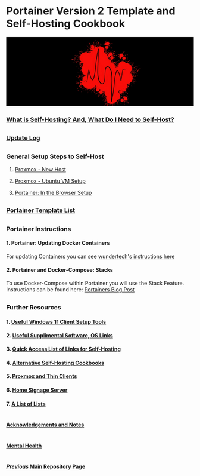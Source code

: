 # Portainer Version 2 Template and Self-Hosting Cookbook

![BannerLogoMid](/branding/images/Banner.png?raw=true "BannerMid")

###  [What is Self-Hosting? And, What Do I Need to Self-Host?](https://github.com/mycroftwilde/portainer_templates/tree/master/TableOfContents/Intro)

##

### [Update Log](https://github.com/mycroftwilde/portainer_templates/tree/master/TableOfContents/Updates/Previous)

##

### General Setup Steps to Self-Host

1. [Proxmox - New Host](https://github.com/mycroftwilde/portainer_templates/tree/master/TableOfContents/Proxmox/NewHost)

2. [Proxmox - Ubuntu VM Setup](https://github.com/mycroftwilde/portainer_templates/tree/master/TableOfContents/Proxmox/UbuntuVM)

3. [Portainer: In the Browser Setup](https://github.com/mycroftwilde/portainer_templates/tree/master/TableOfContents/Portainer)

##

### [Portainer Template List](https://github.com/mycroftwilde/portainer_templates/tree/master/TemplatesList)

##

### Portainer Instructions

#### 1. Portainer: Updating Docker Containers

For updating Containers you can see [wundertech's instructions here](https://www.wundertech.net/how-to-update-a-docker-container-using-portainer)

#### 2. Portainer and Docker-Compose: Stacks

To use Docker-Compose within Portainer you will use the Stack Feature. Instructions can be found here: [Portainers Blog Post](https://www.portainer.io/blog/stacks-docker-compose-the-portainer-way)

##

### Further Resources

#### 1. [Useful Windows 11 Client Setup Tools](https://github.com/mycroftwilde/portainer_templates/tree/master/TableOfContents/Windows/README.md)

#### 2. [Useful Supplimental Software, OS Links](https://github.com/mycroftwilde/portainer_templates/tree/master/TableOfContents/SoftwareLinks)

#### 3. [Quick Access List of Links for Self-Hosting](https://github.com/mycroftwilde/portainer_templates/tree/master/TableOfContents/Links/SelfHosting/README.md)

#### 4. [Alternative Self-Hosting Cookbooks](https://github.com/mycroftwilde/portainer_templates/tree/master/TableOfContents/Alternative)

#### 5. [Proxmox and Thin Clients](https://github.com/mycroftwilde/portainer_templates/tree/master/TableOfContents/Proxmox/ThinClients)

#### 6. [Home Signage Server](https://github.com/mycroftwilde/portainer_templates/tree/master/TableOfContents/SignageServer)

#### 7. [A List of Lists](https://github.com/mycroftwilde/portainer_templates/tree/master/TableOfContents/Lists)

#
#### [Acknowledgements and Notes](https://github.com/mycroftwilde/portainer_templates/tree/master/TableOfContents/acknowledgements)
#
#### [Mental Health](https://github.com/mycroftwilde/portainer_templates/tree/master/TableOfContents/MentalHealth)
#
#### [*Previous* Main Repository Page](https://github.com/mycroftwilde/portainer_templates/tree/master/Previous)

